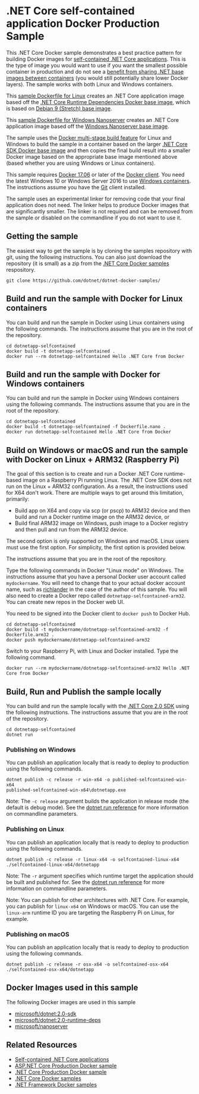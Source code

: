 # .NET Core self-contained application Docker Production Sample

This .NET Core Docker sample demonstrates a best practice pattern for building Docker images for [self-contained .NET Core applications](https://docs.microsoft.com/dotnet/core/deploying/). This is the type of image you would want to use if you want the smallest possible container in production and do not see a [benefit from sharing .NET base images between containers](https://docs.docker.com/engine/userguide/storagedriver/imagesandcontainers/) (you would still potentially share lower Docker layers). The sample works with both Linux and Windows containers.

This [sample Dockerfile for Linux](Dockerfile) creates an .NET Core application image based off the [.NET Core Runtime Dependencies Docker base image](https://hub.docker.com/r/microsoft/dotnet/), which is based on [Debian 9 (Stretch) base image](https://hub.docker.com/_/debian/).

This [sample Dockerfile for Windows Nanoserver](Dockerfile.nano) creates an .NET Core application image based off the [Windows Nanoserver base image](https://hub.docker.com/r/microsoft/nanoserver/).

The sample uses the [Docker multi-stage build feature](https://github.com/dotnet/announcements/issues/18) for Linux and Windows to build the sample in a container based on the larger [.NET Core SDK Docker base image](https://hub.docker.com/r/microsoft/dotnet/) and then copies the final build result into a smaller Docker image based on the appropriate base image mentioned above (based whether you are using Windows or Linux containers).

This sample requires [Docker 17.06](https://docs.docker.com/release-notes/docker-ce) or later of the [Docker client](https://www.docker.com/products/docker). You need the latest Windows 10 or Windows Server 2016 to use [Windows containers](http://aka.ms/windowscontainers). The instructions assume you have the [Git](https://git-scm.com/downloads) client installed.

The sample uses an experimental linker for removing code that your final application does not need. The linker helps to produce Docker images that are significantly smaller. The linker is not required and can be removed from the sample or disabled on the commandline if you do not want to use it.

## Getting the sample

The easiest way to get the sample is by cloning the samples repository with git, using the following instructions. You can also just download the repository (it is small) as a zip from the [.NET Core Docker samples](https://github.com/dotnet/dotnet-docker-samples/) respository.

```console
git clone https://github.com/dotnet/dotnet-docker-samples/
```

## Build and run the sample with Docker for Linux containers

You can build and run the sample in Docker using Linux containers using the following commands. The instructions assume that you are in the root of the repository.

```console
cd dotnetapp-selfcontained
docker build -t dotnetapp-selfcontained .
docker run --rm dotnetapp-selfcontained Hello .NET Core from Docker
```

## Build and run the sample with Docker for Windows containers

You can build and run the sample in Docker using Windows containers using the following commands. The instructions assume that you are in the root of the repository.

```console
cd dotnetapp-selfcontained
docker build -t dotnetapp-selfcontained -f Dockerfile.nano .
docker run dotnetapp-selfcontained Hello .NET Core from Docker
```
## Build on Windows or macOS and run the sample with Docker on Linux + ARM32 (Raspberry Pi)

The goal of this section is to create and run a Docker .NET Core runtime-based image on a Raspberry Pi running Linux. The .NET Core SDK does not run on the Linux + ARM32 configuration. As a result, the instructions used for X64 don't work. There are multiple ways to get around this limitation, primarily:

* Build app on X64 and copy via scp (or pscp) to ARM32 device and then build and run a Docker runtime image on the ARM32 device, or
* Build final ARM32 image on Windows, push image to a Docker registry and then pull and run from the ARM32 device.

The second option is only supported on Windows and macOS. Linux users must use the first option. For simplicity, the first option is provided below.

The instructions assume that you are in the root of the repository.

Type the following commands in Docker "Linux mode" on Windows. The instructions assume that you have a personal Docker user account called `mydockername`. You will need to change that to your actual docker account name, such as [richlander](https://hub.docker.com/u/richlander/) in the case of the author of this sample. You will also need to create a Docker repo called `dotnetapp-selfcontained-arm32`. You can create new repos in the Docker web UI.

You need to be signed into the Docker client to `docker push` to Docker Hub.

```console
cd dotnetapp-selfcontained
docker build -t mydockername/dotnetapp-selfcontained-arm32 -f Dockerfile.arm32 .
docker push mydockername/dotnetapp-selfcontained-arm32
```

Switch to your Raspberry Pi, with Linux and Docker installed. Type the following command.

```console
docker run --rm mydockername/dotnetapp-selfcontained-arm32 Hello .NET Core from Docker
```

## Build, Run and Publish the sample locally

You can build and run the sample locally with the [.NET Core 2.0 SDK](https://www.microsoft.com/net/download/core) using the following instructions. The instructions assume that you are in the root of the repository.

```console
cd dotnetapp-selfcontained
dotnet run
```

### Publishing on Windows

You can publish an application locally that is ready to deploy to production using the following commands.

```console
dotnet publish -c release -r win-x64 -o published-selfcontained-win-x64
published-selfcontained-win-x64\dotnetapp.exe
```

Note: The `-c release` argument builds the application in release mode (the default is debug mode). See the [dotnet run reference](https://docs.microsoft.com/dotnet/core/tools/dotnet-run) for more information on commandline parameters.

### Publishing on Linux

You can publish an application locally that is ready to deploy to production using the following commands.

```console
dotnet publish -c release -r linux-x64 -o selfcontained-linux-x64
./selfcontained-linux-x64/dotnetapp
```

Note: The `-r` argument specifies which runtime target the application should be built and published for. See the [dotnet run reference](https://docs.microsoft.com/dotnet/core/tools/dotnet-run) for more information on commandline parameters.

Note: You can publish for other architectures with .NET Core. For example, you can publish for `linux-x64` on Windows or macOS. You can use the `linux-arm` runtime ID you are targeting the Raspberry Pi on Linux, for example.

### Publishing on macOS

You can publish an application locally that is ready to deploy to production using the following commands.

```console
dotnet publish -c release -r osx-x64 -o selfcontained-osx-x64
./selfcontained-osx-x64/dotnetapp
```

## Docker Images used in this sample

The following Docker images are used in this sample

* [microsoft/dotnet:2.0-sdk](https://hub.docker.com/r/microsoft/dotnet)
* [microsoft/dotnet:2.0-runtime-deps](https://hub.docker.com/r/microsoft/dotnet)
* [microsoft/nanoserver](https://hub.docker.com/r/microsoft/nanoserver)

## Related Resources

* [Self-contained .NET Core applications](https://docs.microsoft.com/dotnet/core/deploying/)
* [ASP.NET Core Production Docker sample](../aspnetapp/README.md)
* [.NET Core Production Docker sample](../dotnetapp-prod/README.md)
* [.NET Core Docker samples](../README.md)
* [.NET Framework Docker samples](https://github.com/Microsoft/dotnet-framework-docker-samples)
